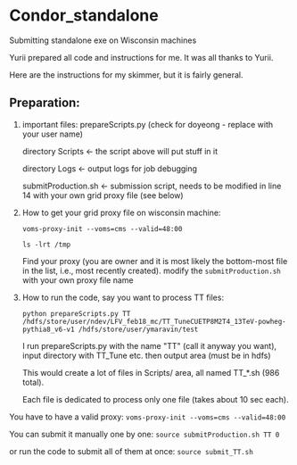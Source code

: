 # Condor_standalone
Submitting standalone exe on Wisconsin machines

Yurii prepared all code and instructions for me. It was all thanks to Yurii. 

Here are the instructions for my skimmer, but it is fairly general.
## Preparation:
1. important files: prepareScripts.py (check for doyeong - replace with your user name)

     directory Scripts <- the script above will put stuff in it
     
     directory Logs  <-  output logs for job debugging
     
     submitProduction.sh <- submission script, needs to be modified in line 14 with  your own grid proxy file  (see below)
     
2. How to get your grid proxy file on wisconsin machine:

   ```voms-proxy-init --voms=cms --valid=48:00```

   ```ls -lrt /tmp```

   Find your proxy  (you are owner and it  is most likely the bottom-most file in the list, i.e., most recently created).
modify the ```submitProduction.sh``` with your own proxy file name

3. How to run the code, say you want to process TT files:

   ```python prepareScripts.py TT /hdfs/store/user/ndev/LFV_feb18_mc/TT_TuneCUETP8M2T4_13TeV-powheg-pythia8_v6-v1 /hdfs/store/user/ymaravin/test```


   I run prepareScripts.py with the name "TT" (call  it anyway you want),
input directory with TT_Tune etc. then output area (must be in hdfs)

   This would create a lot of files in Scripts/  area, all named TT_*.sh (986 total).

   Each file is dedicated to process only  one file (takes  about 10  sec each).




You have to have a valid  proxy: ```voms-proxy-init --voms=cms --valid=48:00```

You can submit it  manually one by  one:
```source submitProduction.sh TT 0```

or run the code to submit all of them at once:
```source submit_TT.sh```
